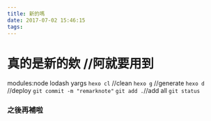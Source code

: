 ```yaml
---
title: 新的嗎
date: 2017-07-02 15:46:15
tags:
---
```


# 真的是新的欸 //阿就要用到
modules:node lodash yargs
`hexo cl`  //clean
`hexo g`   //generate
`hexo d`   //deploy
`git commit -m "remarknote"`
`git add .`//add all
`git status`
### 之後再補啦